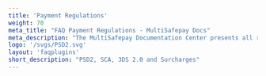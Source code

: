 ```yaml
---
title: 'Payment Regulations'
weight: 70
meta_title: "FAQ Payment Regulations - MultiSafepay Docs"
meta_description: "The MultiSafepay Documentation Center presents all relevant information about our Plugins and API. You can also find support pages for payment methods, tools and general questions as well as the contact details of our Support and Integration Teams."
logo: '/svgs/PSD2.svg'
layout: 'faqplugins'
short_description: "PSD2, SCA, 3DS 2.0 and Surcharges" 
---
```

